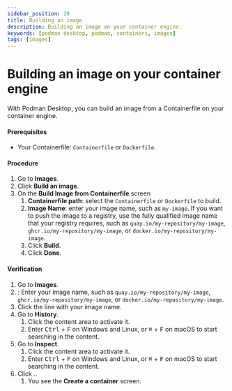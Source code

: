 ```yaml
---
sidebar_position: 20
title: Building an image
description: Building an image on your container engine.
keywords: [podman desktop, podman, containers, images]
tags: [images]
---
```


# Building an image on your container engine

With Podman Desktop, you can build an image from a Containerfile on your container engine.

#### Prerequisites

- Your Containerfile: `Containerfile` or `Dockerfile`.

#### Procedure

1. Go to **<Icon icon="fa-solid fa-cloud" size="lg" /> Images**.
1. Click **<Icon icon="fa-solid fa-cube" size="lg" /> Build an image**.
1. On the **Build Image from Containerfile** screen
   1. **Containerfile path**: select the `Containerfile` or `Dockerfile` to build.
   1. **Image Name**: enter your image name, such as `my-image`. If you want to push the image to a registry, use the fully qualified image name that your registry requires, such as `quay.io/my-repository/my-image`, `ghcr.io/my-repository/my-image`, or `docker.io/my-repository/my-image`.
   1. Click **<Icon icon="fa-solid fa-cubes" size="lg" /> Build**.
   1. Click **Done**.

#### Verification

1. Go to **<Icon icon="fa-solid fa-cloud" size="lg" /> Images**.
1. **<Icon icon="fa-solid fa-search" size="lg" />**: Enter your image name, such as `quay.io/my-repository/my-image`, `ghcr.io/my-repository/my-image`, or `docker.io/my-repository/my-image`.
1. Click the line with your image name.
1. Go to **History**.
   1. Click the content area to activate it.
   1. Enter <kbd>Ctrl</kbd> + <kbd>F</kbd> on Windows and Linux, or <kbd>⌘</kbd> + <kbd>F</kbd> on macOS to start searching in the content.
1. Go to **Inspect**.
   1. Click the content area to activate it.
   1. Enter <kbd>Ctrl</kbd> + <kbd>F</kbd> on Windows and Linux, or <kbd>⌘</kbd> + <kbd>F</kbd> on macOS to start searching in the content.
1. Click **<Icon icon="fa-solid fa-play" size="lg" />**..
   1. You see the **Create a container** screen.
